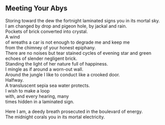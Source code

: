 Meeting Your Abys
-----------------
Storing toward the dew the fortnight laminated signs you in its mortal sky.  
I am changed by drop and pigeon hole, by jackal and rain.  
Pockets of brick converted into crystal.  
A wind  
of wreaths a car is not enough to degrade me and keep me  
from the chimney of your honest epiphany.  
There are no noises but tear stained cycles of evening star and green  
echoes of slender negligent brick.  
Standing the light of her nature full of happiness.  
I mingle as if around a worn-out wall.  
Around the jungle I like to conduct like a crooked door.  
Halfway.  
A transluscent sepia sea water protects.  
I wish to make a loop  
with, and every hearing, many  
times hidden in a laminated sign.  
  
Here I am, a deedy breath prosecuted in the boulevard of energy.  
The midnight corals you in its mortal electricity.  
